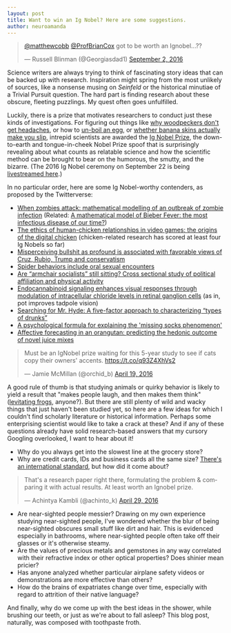 ```yaml
---
layout: post
title: Want to win an Ig Nobel? Here are some suggestions.
author: neuroamanda
---
```


<blockquote class="twitter-tweet" data-lang="en"><p lang="en" dir="ltr"><a href="https://twitter.com/matthewcobb">@matthewcobb</a> <a href="https://twitter.com/ProfBrianCox">@ProfBrianCox</a> got to be worth an Ignobel...??</p>&mdash; Russell Blinman (@Georgiasdad1) <a href="https://twitter.com/Georgiasdad1/status/771659917308547072">September 2, 2016</a></blockquote>
<script async src="//platform.twitter.com/widgets.js" charset="utf-8"></script>

Science writers are always trying to think of fascinating story ideas that can be backed up with research.
Inspiration might spring from the most unlikely of sources, like a nonsense musing on _Seinfeld_ or the historical minutiae of a Trivial Pursuit question.
The hard part is finding research about these obscure, fleeting puzzlings. My quest often goes unfulfilled.

Luckily, there is a prize that motivates researchers to conduct just these kinds of investigations.
For figuring out things like [why woodpeckers don't get headaches](http://www.ucdmc.ucdavis.edu/welcome/features/20061011_ig_nobel_schwab/index.html), or how to [un-boil an egg](https://dx.doi.org/10.1002%2Fcbic.201402427), or [whether banana skins actually make you slip](https://dx.doi.org/10.2474%2Ftrol.7.147), intrepid scientists are awarded the [Ig Nobel Prize](http://www.improbable.com/ig/), the down-to-earth and tongue-in-cheek Nobel Prize spoof that is surprisingly revealing about what counts as relatable science and how the scientific method can be brought to bear on the humorous, the smutty, and the bizarre.
(The 2016 Ig Nobel ceremony on September 22 is being [livestreamed here](http://www.improbable.com/ig/2016/).)

In no particular order, here are some Ig Nobel-worthy contenders, as proposed by the Twitterverse:
* [When zombies attack: mathematical modelling of an outbreak of zombie infection](https://www.math.upenn.edu/~ted/203S10/Projects/Zombies/Zombies.pdf) (Related: [A mathematical model of Bieber Fever: the most infectious disease of our time?](http://mysite.science.uottawa.ca/rsmith43/BieberFever.pdf))
* [The ethics of human-chicken relationships in video games: the origins of the digital chicken](http://dl.acm.org/citation.cfm?id=2874254) (chicken-related research has scored at least four Ig Nobels so far)
* [Misperceiving bullshit as profound is associated with favorable views of Cruz, Rubio, Trump and conservatism](http://journals.plos.org/plosone/article?id=10.1371%2Fjournal.pone.0153419)
* [Spider behaviors include oral sexual encounters](http://www.nature.com/articles/srep25128)
* [Are “armchair socialists” still sitting? Cross sectional study of political affiliation and physical activity](http://www.bmj.com/content/349/bmj.g7073)
* [Endocannabinoid signaling enhances visual responses through modulation of intracellular chloride levels in retinal ganglion cells](https://elifesciences.org/content/5/e15932) (as in, pot improves tadpole vision)
* [Searching for Mr. Hyde: A five-factor approach to characterizing “types of drunks”](http://www.tandfonline.com/doi/full/10.3109/16066359.2015.1029920)
* [A psychological formula for explaining the 'missing socks phenomenon'](http://mentalfloss.com/article/83809/can-washing-machines-really-eat-socks)
* [Affective forecasting in an orangutan: predicting the hedonic outcome of novel juice mixes](http://www.ncbi.nlm.nih.gov/pubmed/27515937)


<blockquote class="twitter-tweet" data-cards="hidden" data-lang="en"><p lang="en" dir="ltr">Must be an IgNobel prize waiting for this 5-year study to see if cats copy their owners&#39; accents.  <a href="https://t.co/q93Z4XhVs2">https://t.co/q93Z4XhVs2</a></p>&mdash; Jamie McMillan (@orchid_b) <a href="https://twitter.com/orchid_b/status/722377493223747584">April 19, 2016</a></blockquote>
<script async src="//platform.twitter.com/widgets.js" charset="utf-8"></script>

A good rule of thumb is that studying animals or quirky behavior is likely to yield a result that "makes people laugh, and then makes them think" ([levitating frogs](http://www.ru.nl/hfml/research/levitation/diamagnetic/), anyone?).
But there are still plenty of wild and wacky things that just haven't been studied yet, so here are a few ideas for which I couldn't find scholarly literature or historical information.
Perhaps some enterprising scientist would like to take a crack at these?
And if any of these questions already have solid research-based answers that my cursory Googling overlooked, I want to hear about it!

* Why do you always get into the slowest line at the grocery store?
* Why are credit cards, IDs and business cards all the same size? [There's an international standard](https://en.wikipedia.org/wiki/ISO/IEC_7810), but how did it come about?

<blockquote class="twitter-tweet" data-lang="en"><p lang="en" dir="ltr">That&#39;s a research paper right there, formulating the problem &amp; comparing it with actual results. At least worth an Ignobel prize.</p>&mdash; Achintya Kambli (@achinto_k) <a href="https://twitter.com/achinto_k/status/726070905705623552">April 29, 2016</a></blockquote>
<script async src="//platform.twitter.com/widgets.js" charset="utf-8"></script>

* Are near-sighted people messier? Drawing on my own experience studying near-sighted people, I've wondered whether the blur of being near-sighted obscures small stuff like dirt and hair. This is evidenced especially in bathrooms, where near-sighted people often take off their glasses or it's otherwise steamy.
* Are the values of precious metals and gemstones in any way correlated with their refractive index or other optical properties?
Does shinier mean pricier?
* Has anyone analyzed whether particular airplane safety videos or demonstrations are more effective than others?
* How do the brains of expatriates change over time, especially with regard to attrition of their native language?

And finally, why do we come up with the best ideas in the shower, while brushing our teeth, or just as we're about to fall asleep? This blog post, naturally, was composed with toothpaste froth.
